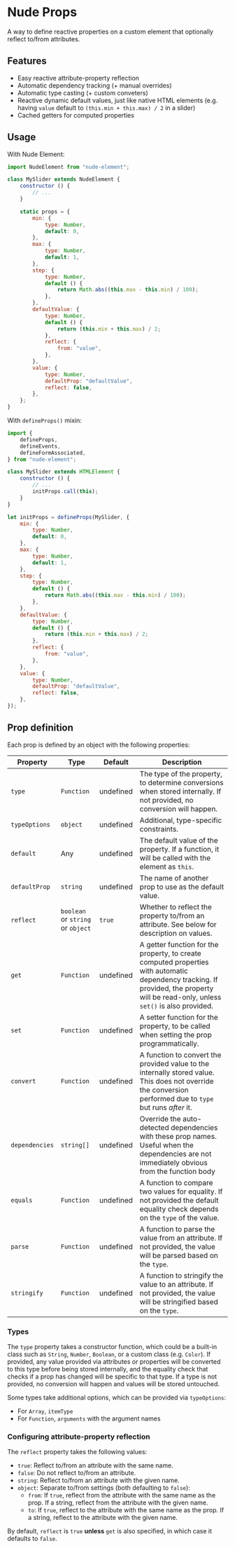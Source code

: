 # Nude Props

A way to define reactive properties on a custom element that optionally reflect to/from attributes.

## Features

- Easy reactive attribute-property reflection
- Automatic dependency tracking (+ manual overrides)
- Automatic type casting (+ custom conveters)
- Reactive dynamic default values, just like native HTML elements (e.g. having `value` default to `(this.min + this.max) / 2` in a slider)
- Cached getters for computed properties

## Usage

With Nude Element:

```js
import NudeElement from "nude-element";

class MySlider extends NudeElement {
	constructor () {
		// ...
	}

	static props = {
		min: {
			type: Number,
			default: 0,
		},
		max: {
			type: Number,
			default: 1,
		},
		step: {
			type: Number,
			default () {
				return Math.abs((this.max - this.min) / 100);
			},
		},
		defaultValue: {
			type: Number,
			default () {
				return (this.min + this.max) / 2;
			},
			reflect: {
				from: "value",
			},
		},
		value: {
			type: Number,
			defaultProp: "defaultValue",
			reflect: false,
		},
	};
}
```

With `defineProps()` mixin:

```js
import {
	defineProps,
	defineEvents,
	defineFormAssociated,
} from "nude-element";

class MySlider extends HTMLElement {
	constructor () {
		// ...
		initProps.call(this);
	}
}

let initProps = defineProps(MySlider, {
	min: {
		type: Number,
		default: 0,
	},
	max: {
		type: Number,
		default: 1,
	},
	step: {
		type: Number,
		default () {
			return Math.abs((this.max - this.min) / 100);
		},
	},
	defaultValue: {
		type: Number,
		default () {
			return (this.min + this.max) / 2;
		},
		reflect: {
			from: "value",
		},
	},
	value: {
		type: Number,
		defaultProp: "defaultValue",
		reflect: false,
	},
});
```

## Prop definition

Each prop is defined by an object with the following properties:

| Property | Type | Default | Description |
| -------- | ---- | ------- | ----------- |
| `type` | `Function` | undefined | The type of the property, to determine conversions when stored internally. If not provided, no conversion will happen. |
| `typeOptions` | `object` | undefined | Additional, type-specific constraints. |
| `default` | Any | undefined | The default value of the property. If a function, it will be called with the element as `this`. |
| `defaultProp` | `string` | undefined | The name of another prop to use as the default value. |
| `reflect` | `boolean` or `string` or `object` | `true` | Whether to reflect the property to/from an attribute. See below for description on values. |
| `get` | `Function` | undefined | A getter function for the property, to create computed properties with automatic dependency tracking. If provided, the property will be read-only, unless `set()` is also provided. |
| `set` | `Function` | undefined | A setter function for the property, to be called when setting the prop programmatically. |
| `convert` | `Function` | undefined | A function to convert the provided value to the internally stored value. This does not override the conversion performed due to `type` but runs *after* it. |
| `dependencies` | `string[]` | undefined | Override the auto-detected dependencies with these prop names. Useful when the dependencies are not immediately obvious from the function body |
| `equals` | `Function` | undefined | A function to compare two values for equality. If not provided the default equality check depends on the `type` of the value. |
| `parse` | `Function` | undefined | A function to parse the value from an attribute. If not provided, the value will be parsed based on the `type`. |
| `stringify` | `Function` | undefined | A function to stringify the value to an attribute. If not provided, the value will be stringified based on the `type`. |

### Types

The `type` property takes a constructor function,
which could be a built-in class such as `String`, `Number`, `Boolean`,
or a custom class (e.g. `Color`).
If provided, any value provided via attributes or properties will be converted to this type before being stored internally,
and the equality check that checks if a prop has changed will be specific to that type.
If a type is not provided, no conversion will happen and values will be stored untouched.

Some types take additional options, which can be provided via `typeOptions`:
- For `Array`, `itemType`
- For `Function`, `arguments` with the argument names

### Configuring attribute-property reflection

The `reflect` property takes the following values:

- `true`: Reflect to/from an attribute with the same name.
- `false`: Do not reflect to/from an attribute.
- `string`: Reflect to/from an attribute with the given name.
- `object`: Separate to/from settings (both defaulting to `false`):
	- `from`: If `true`, reflect from the attribute with the same name as the prop. If a string, reflect from the attribute with the given name.
	- `to`: If `true`, reflect to the attribute with the same name as the prop. If a string, reflect to the attribute with the given name.

By default, `reflect` is `true` **unless** `get` is also specified, in which case it defaults to `false`.